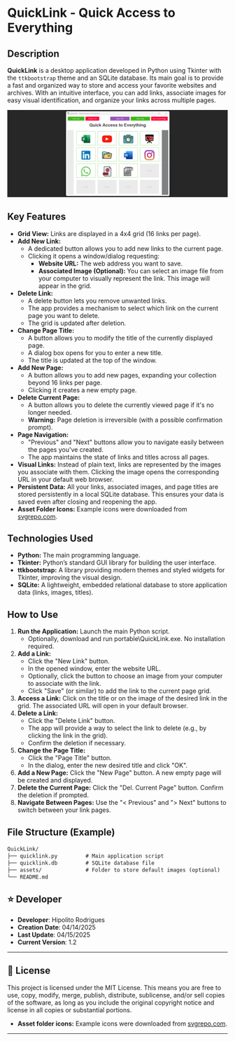 # QuickLink - Quick Access to Everything

## Description

**QuickLink** is a desktop application developed in Python using Tkinter with the `ttkbootstrap` theme and an SQLite database. Its main goal is to provide a fast and organized way to store and access your favorite websites and archives. With an intuitive interface, you can add links, associate images for easy visual identification, and organize your links across multiple pages.

![alt text](https://github.com/hipolitorodrigues/assets-for-github/blob/05d201a5a206537660018d2a967edd880216b5ea/images/01/img-quick_link.png)

## Key Features

* **Grid View:** Links are displayed in a 4x4 grid (16 links per page).
* **Add New Link:**
    * A dedicated button allows you to add new links to the current page.
    * Clicking it opens a window/dialog requesting:
        * **Website URL:** The web address you want to save.
        * **Associated Image (Optional):** You can select an image file from your computer to visually represent the link. This image will appear in the grid.
* **Delete Link:**
    * A delete button lets you remove unwanted links.
    * The app provides a mechanism to select which link on the current page you want to delete.
    * The grid is updated after deletion.
* **Change Page Title:**
    * A button allows you to modify the title of the currently displayed page.
    * A dialog box opens for you to enter a new title.
    * The title is updated at the top of the window.
* **Add New Page:**
    * A button allows you to add new pages, expanding your collection beyond 16 links per page.
    * Clicking it creates a new empty page.
* **Delete Current Page:**
    * A button allows you to delete the currently viewed page if it's no longer needed.
    * **Warning:** Page deletion is irreversible (with a possible confirmation prompt).
* **Page Navigation:**
    * "Previous" and "Next" buttons allow you to navigate easily between the pages you've created.
    * The app maintains the state of links and titles across all pages.
* **Visual Links:** Instead of plain text, links are represented by the images you associate with them. Clicking the image opens the corresponding URL in your default web browser.
* **Persistent Data:** All your links, associated images, and page titles are stored persistently in a local SQLite database. This ensures your data is saved even after closing and reopening the app.
* **Asset Folder Icons:** Example icons were downloaded from [svgrepo.com](https://www.svgrepo.com/).

## Technologies Used

* **Python:** The main programming language.
* **Tkinter:** Python’s standard GUI library for building the user interface.
* **ttkbootstrap:** A library providing modern themes and styled widgets for Tkinter, improving the visual design.
* **SQLite:** A lightweight, embedded relational database to store application data (links, images, titles).

## How to Use

1. **Run the Application:** Launch the main Python script.
    * Optionally, download and run portable\QuickLink.exe. No installation required.
2. **Add a Link:**
    * Click the "New Link" button.
    * In the opened window, enter the website URL.
    * Optionally, click the button to choose an image from your computer to associate with the link.
    * Click "Save" (or similar) to add the link to the current page grid.
3. **Access a Link:** Click on the title or on the image of the desired link in the grid. The associated URL will open in your default browser.
4. **Delete a Link:**
    * Click the "Delete Link" button.
    * The app will provide a way to select the link to delete (e.g., by clicking the link in the grid).
    * Confirm the deletion if necessary.
5. **Change the Page Title:**
    * Click the "Page Title" button.
    * In the dialog, enter the new desired title and click "OK".
6. **Add a New Page:** Click the "New Page" button. A new empty page will be created and displayed.
7. **Delete the Current Page:** Click the "Del. Current Page" button. Confirm the deletion if prompted.
8. **Navigate Between Pages:** Use the "< Previous" and "> Next" buttons to switch between your link pages.

## File Structure (Example)

```
QuickLink/
├── quicklink.py         # Main application script
├── quicklink.db         # SQLite database file
├── assets/              # Folder to store default images (optional)
└── README.md
```

## ⭐ Developer

- **Developer**: Hipolito Rodrigues  
- **Creation Date**: 04/14/2025  
- **Last Update**: 04/15/2025  
- **Current Version**: 1.2

---

## 📜 License

This project is licensed under the MIT License. This means you are free to use, copy, modify, merge, publish, distribute, sublicense, and/or sell copies of the software, as long as you include the original copyright notice and license in all copies or substantial portions.

* **Asset folder icons:** Example icons were downloaded from [svgrepo.com](https://www.svgrepo.com/).

---
